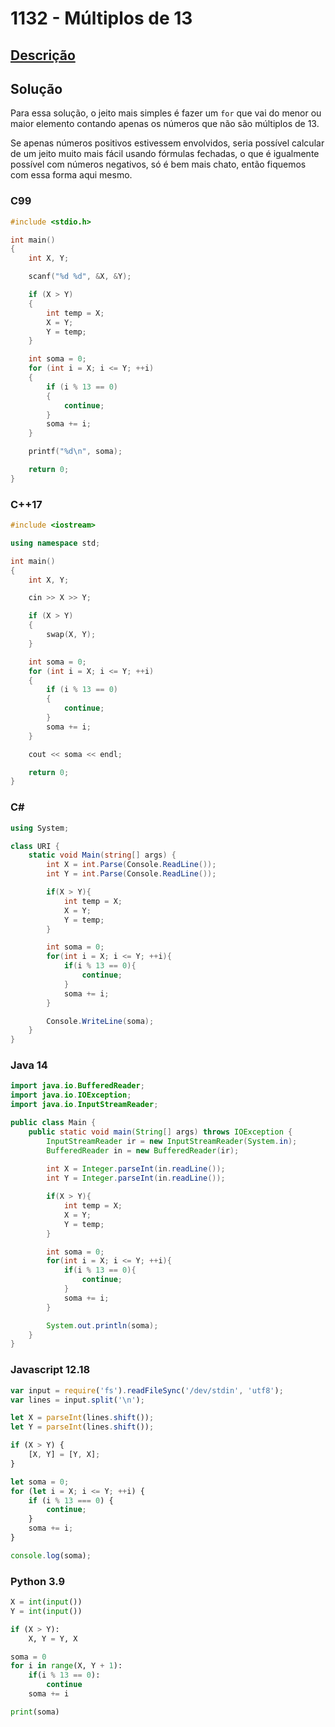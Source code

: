 # 1132 - Múltiplos de 13

## [Descrição](https://www.beecrowd.com.br/judge/pt/problems/view/1132)

## Solução

Para essa solução, o jeito mais simples é fazer um `for` que vai do menor ou maior elemento contando apenas os números que não são múltiplos de 13.

Se apenas números positivos estivessem envolvidos, seria possível calcular de um jeito muito mais fácil usando fórmulas fechadas, o que é igualmente possível com números negativos, só é bem mais chato, então fiquemos com essa forma aqui mesmo.

### C99

```c
#include <stdio.h>

int main()
{
    int X, Y;

    scanf("%d %d", &X, &Y);

    if (X > Y)
    {
        int temp = X;
        X = Y;
        Y = temp;
    }

    int soma = 0;
    for (int i = X; i <= Y; ++i)
    {
        if (i % 13 == 0)
        {
            continue;
        }
        soma += i;
    }

    printf("%d\n", soma);

    return 0;
}
```

### C++17

```cpp
#include <iostream>

using namespace std;

int main()
{
    int X, Y;

    cin >> X >> Y;

    if (X > Y)
    {
        swap(X, Y);
    }

    int soma = 0;
    for (int i = X; i <= Y; ++i)
    {
        if (i % 13 == 0)
        {
            continue;
        }
        soma += i;
    }

    cout << soma << endl;

    return 0;
}
```

### C#

```cs
using System;

class URI {
    static void Main(string[] args) {
        int X = int.Parse(Console.ReadLine());
        int Y = int.Parse(Console.ReadLine());

        if(X > Y){
            int temp = X;
            X = Y;
            Y = temp;
        }

        int soma = 0;
        for(int i = X; i <= Y; ++i){
            if(i % 13 == 0){
                continue;
            }
            soma += i;
        }

        Console.WriteLine(soma);
    }
}
```

### Java 14

```java
import java.io.BufferedReader;
import java.io.IOException;
import java.io.InputStreamReader;

public class Main {
    public static void main(String[] args) throws IOException {
        InputStreamReader ir = new InputStreamReader(System.in);
        BufferedReader in = new BufferedReader(ir);
    
        int X = Integer.parseInt(in.readLine());
        int Y = Integer.parseInt(in.readLine());

        if(X > Y){
            int temp = X;
            X = Y;
            Y = temp;
        }

        int soma = 0;
        for(int i = X; i <= Y; ++i){
            if(i % 13 == 0){
                continue;
            }
            soma += i;
        }

        System.out.println(soma);
    }
}
```

### Javascript 12.18

```js
var input = require('fs').readFileSync('/dev/stdin', 'utf8');
var lines = input.split('\n');

let X = parseInt(lines.shift());
let Y = parseInt(lines.shift());

if (X > Y) {
    [X, Y] = [Y, X];
}

let soma = 0;
for (let i = X; i <= Y; ++i) {
    if (i % 13 === 0) {
        continue;
    }
    soma += i;
}

console.log(soma);
```

### Python 3.9

```py
X = int(input())
Y = int(input())

if (X > Y):
    X, Y = Y, X

soma = 0
for i in range(X, Y + 1):
    if(i % 13 == 0):
        continue
    soma += i

print(soma)
```